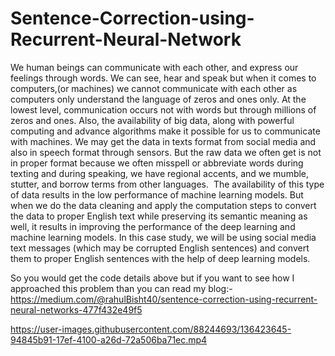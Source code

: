 # Sentence-Correction-using-Recurrent-Neural-Network

We human beings can communicate with each other, and express our feelings through words. We can see, hear and speak but when it comes to computers,(or machines) we cannot communicate with each other as computers only understand the language of zeros and ones only. At the lowest level, communication occurs not with words but through millions of zeros and ones. Also, the availability of big data, along with powerful computing and advance algorithms make it possible for us to communicate with machines. We may get the data in texts format from social media and also in speech format through sensors. But the raw data we often get is not in proper format because we often misspell or abbreviate words during texting and during speaking, we have regional accents, and we mumble, stutter, and borrow terms from other languages. 
The availability of this type of data results in the low performance of machine learning models. But when we do the data cleaning and apply the computation steps to convert the data to proper English text while preserving its semantic meaning as well, it results in improving the performance of the deep learning and machine learning models. In this case study, we will be using social media text messages (which may be corrupted English sentences) and convert them to proper English sentences with the help of deep learning models.

So you would get the code details above but if you want to see how I approached this problem than you can read my blog:- https://medium.com/@rahulBisht40/sentence-correction-using-recurrent-neural-networks-477f432e49f5


https://user-images.githubusercontent.com/88244693/136423645-94845b91-17ef-4100-a26d-72a506ba71ec.mp4

